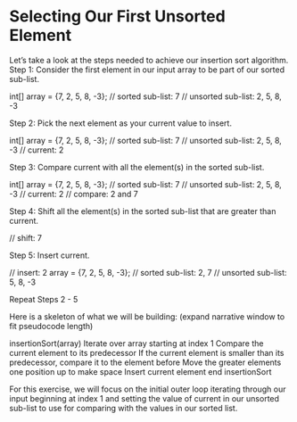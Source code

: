 # Selecting Our First Unsorted Element

Let’s take a look at the steps needed to achieve our insertion sort algorithm. Step 1: Consider the first element in our input array to be part of our sorted sub-list.

int[] array = {7, 2, 5, 8, -3};
// sorted sub-list:  7
// unsorted sub-list: 2, 5, 8, -3

Step 2: Pick the next element as your current value to insert.

int[] array = {7, 2, 5, 8, -3};
// sorted sub-list:  7
// unsorted sub-list: 2, 5, 8, -3
// current: 2

Step 3: Compare current with all the element(s) in the sorted sub-list.

int[] array = {7, 2, 5, 8, -3};
// sorted sub-list:  7
// unsorted sub-list: 2, 5, 8, -3
// current: 2
// compare: 2 and 7

Step 4: Shift all the element(s) in the sorted sub-list that are greater than current.

// shift: 7

Step 5: Insert current.

// insert: 2
array = {7, 2, 5, 8, -3};
// sorted sub-list:  2, 7
// unsorted sub-list: 5, 8, -3

Repeat Steps 2 - 5

Here is a skeleton of what we will be building: (expand narrative window to fit pseudocode length)

insertionSort(array)
  Iterate over array starting at index 1
    Compare the current element to its predecessor
      If the current element is smaller than its predecessor, compare it to the element before
      Move the greater elements one position up to make space
    Insert current element
end insertionSort

For this exercise, we will focus on the initial outer loop iterating through our input beginning at index 1 and setting the value of current in our unsorted sub-list to use for comparing with the values in our sorted list.
